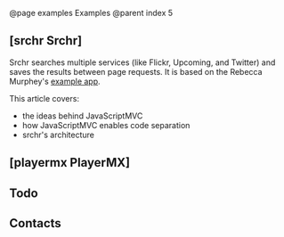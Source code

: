 @page examples Examples
@parent index 5

## [srchr Srchr]

Srchr searches multiple services (like Flickr, Upcoming, and Twitter) and saves the results between page requests. It is based on the Rebecca Murphey's 
[example app](http://blog.rebeccamurphey.com/2010/03/15/srchr-crowdsourcing-javascript-wisdom).  

This article covers:

- the ideas behind JavaScriptMVC
- how JavaScriptMVC enables code separation
- srchr's architecture

## [playermx PlayerMX]

## Todo

## Contacts